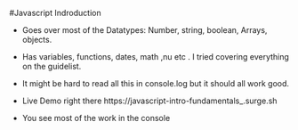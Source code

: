 #Javascript Indroduction

* Goes over most of the Datatypes: Number, string, boolean, Arrays, objects.

* Has variables, functions, dates, math ,nu etc . I tried covering everything on the guidelist.

* It might be hard to read all this in console.log but it should all work good.


* Live Demo right there  https://javascript-intro-fundamentals_.surge.sh

* You see most of the work in the console

